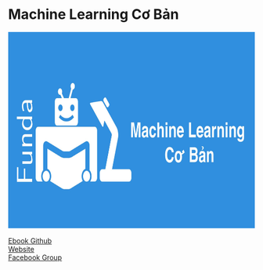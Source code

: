 # Machine Learning Cơ Bản
<div align="center">
    <img src="mlcb.png" height=400"/>
</div>

[Ebook Github](https://github.com/tiepvupsu/ebookMLCB) \
[Website](https://machinelearningcoban.com/) \
[Facebook Group](https://www.facebook.com/groups/machinelearningcoban/)